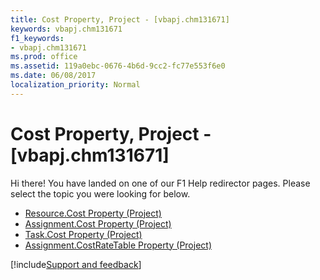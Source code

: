 ```yaml
---
title: Cost Property, Project - [vbapj.chm131671]
keywords: vbapj.chm131671
f1_keywords:
- vbapj.chm131671
ms.prod: office
ms.assetid: 119a0ebc-0676-4b6d-9cc2-fc77e553f6e0
ms.date: 06/08/2017
localization_priority: Normal
---
```



# Cost Property, Project - [vbapj.chm131671]

Hi there! You have landed on one of our F1 Help redirector pages. Please select the topic you were looking for below.

- [Resource.Cost Property (Project)](https://msdn.microsoft.com/library/2d3592ee-f328-1f47-e667-36558a068a0f%28Office.15%29.aspx)
- [Assignment.Cost Property (Project)](https://msdn.microsoft.com/library/286f8677-2dc9-a3e0-5b24-8b48d1099819%28Office.15%29.aspx)
- [Task.Cost Property (Project)](https://msdn.microsoft.com/library/3b285665-f01a-fc05-2bdd-a15d51ec8f4e%28Office.15%29.aspx)
- [Assignment.CostRateTable Property (Project)](https://msdn.microsoft.com/library/03d615e2-6dea-849f-a9a5-c20e1c35bee8%28Office.15%29.aspx)

[!include[Support and feedback](~/includes/feedback-boilerplate.md)]